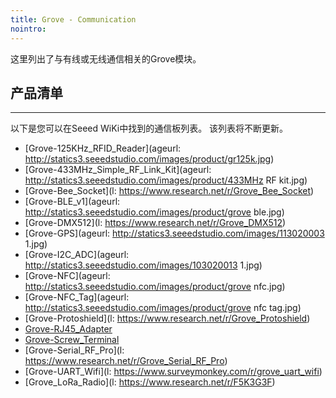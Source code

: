 ```yaml
---
title: Grove - Communication
nointro:
---
```


这里列出了与有线或无线通信相关的Grove模块。

## 产品清单
---

以下是您可以在Seeed WiKi中找到的通信板列表。 该列表将不断更新。


* [Grove-125KHz_RFID_Reader](ageurl: http://statics3.seeedstudio.com/images/product/gr125k.jpg)
* [Grove-433MHz_Simple_RF_Link_Kit](ageurl: http://statics3.seeedstudio.com/images/product/433MHz RF kit.jpg)
* [Grove-Bee_Socket](l: https://www.research.net/r/Grove_Bee_Socket)
* [Grove-BLE_v1](ageurl: http://statics3.seeedstudio.com/images/product/grove ble.jpg)
* [Grove-DMX512](l: https://www.research.net/r/Grove_DMX512)
* [Grove-GPS](ageurl: http://statics3.seeedstudio.com/images/113020003 1.jpg)
* [Grove-I2C_ADC](ageurl: http://statics3.seeedstudio.com/images/103020013 1.jpg)
* [Grove-NFC](ageurl: http://statics3.seeedstudio.com/images/product/grove nfc.jpg)
* [Grove-NFC_Tag](ageurl: http://statics3.seeedstudio.com/images/product/grove nfc tag.jpg)
* [Grove-Protoshield](l: https://www.research.net/r/Grove_Protoshield)
* [Grove-RJ45_Adapter](http://seeed.wiki/Grove-RJ45_Adapter)
* [Grove-Screw_Terminal](http://seeed.wiki/Grove_Screw_Terminal)
* [Grove-Serial_RF_Pro](l: https://www.research.net/r/Grove_Serial_RF_Pro)
* [Grove-UART_Wifi](l: https://www.surveymonkey.com/r/grove_uart_wifi)
* [Grove_LoRa_Radio](l: https://www.research.net/r/F5K3G3F)
